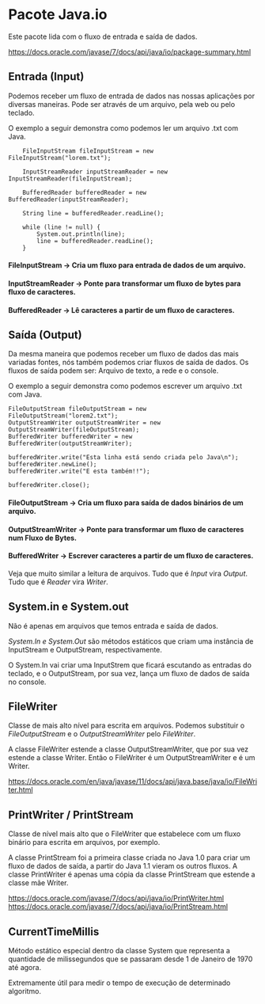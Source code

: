 # Pacote Java.io

Este pacote lida com o fluxo de entrada e saída de dados.

https://docs.oracle.com/javase/7/docs/api/java/io/package-summary.html

## Entrada (Input)

Podemos receber um fluxo de entrada de dados nas nossas aplicações por diversas maneiras. Pode ser através de um 
arquivo, pela web ou pelo teclado. 

O exemplo a seguir demonstra como podemos ler um arquivo .txt com Java.

        FileInputStream fileInputStream = new FileInputStream("lorem.txt");

        InputStreamReader inputStreamReader = new InputStreamReader(fileInputStream);

        BufferedReader bufferedReader = new BufferedReader(inputStreamReader);

        String line = bufferedReader.readLine();

        while (line != null) {
            System.out.println(line);
            line = bufferedReader.readLine();
        }

#### FileInputStream -> Cria um fluxo para entrada de dados de um arquivo.
#### InputStreamReader -> Ponte para transformar um fluxo de bytes para fluxo de caracteres.
#### BufferedReader -> Lê caracteres a partir de um fluxo de caracteres.

## Saída (Output)

Da mesma maneira que podemos receber um fluxo de dados das mais variadas fontes, nós também podemos criar fluxos de
saída de dados. Os fluxos de saída podem ser: Arquivo de texto, a rede e o console. 

O exemplo a seguir demonstra como podemos escrever um arquivo .txt com Java.

    FileOutputStream fileOutputStream = new FileOutputStream("lorem2.txt");
    OutputStreamWriter outputStreamWriter = new OutputStreamWriter(fileOutputStream);
    BufferedWriter bufferedWriter = new BufferedWriter(outputStreamWriter);

    bufferedWriter.write("Esta linha está sendo criada pelo Java\n");
    bufferedWriter.newLine();
    bufferedWriter.write("E esta também!!");

    bufferedWriter.close();

#### FileOutputStream -> Cria um fluxo para saída de dados binários de um arquivo.
#### OutputStreamWriter -> Ponte para transformar um fluxo de caracteres num Fluxo de Bytes.
#### BufferedWriter -> Escrever caracteres a partir de um fluxo de caracteres.

Veja que muito similar a leitura de arquivos. Tudo que é *Input* vira *Output*. Tudo que é *Reader* vira *Writer*. 

## System.in e System.out

Não é apenas em arquivos que temos entrada e saída de dados. 

*System.In e System.Out* são métodos estáticos que criam uma instância de InputStream e OutputStream, respectivamente. 

O System.In vai criar uma InputStrem que ficará escutando as entradas do teclado, e o OutputStream, por sua vez, lança
um fluxo de dados de saída no console. 

## FileWriter

Classe de mais alto nível para escrita em arquivos. Podemos substituir o *FileOutputStream* e o *OutputStreamWriter*
pelo *FileWriter*. 

A classe FileWriter estende a classe OutputStreamWriter, que por sua vez estende a classe Writer. 
Então o FileWriter é um OutputStreamWriter e é um Writer.

https://docs.oracle.com/en/java/javase/11/docs/api/java.base/java/io/FileWriter.html

## PrintWriter / PrintStream

Classe de nível mais alto que o FileWriter que estabelece com um fluxo binário para escrita em arquivos, por exemplo.

A classe PrintStream foi a primeira classe criada no Java 1.0 para criar um fluxo de dados de saída, a partir do Java
1.1 vieram os outros fluxos. A classe PrintWriter é apenas uma cópia da classe PrintStream que estende a classe mãe
Writer.

https://docs.oracle.com/javase/7/docs/api/java/io/PrintWriter.html
https://docs.oracle.com/javase/7/docs/api/java/io/PrintStream.html

## CurrentTimeMillis

Método estático especial dentro da classe System que representa a quantidade de milissegundos que se passaram desde 1 de
Janeiro de 1970 até agora. 

Extremamente útil para medir o tempo de execução de determinado algoritmo.




